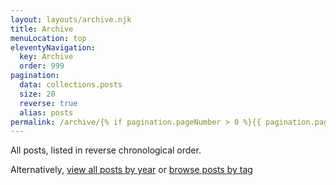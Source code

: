 ```yaml
---
layout: layouts/archive.njk
title: Archive
menuLocation: top
eleventyNavigation:
  key: Archive
  order: 999
pagination:
  data: collections.posts 
  size: 20
  reverse: true
  alias: posts
permalink: /archive/{% if pagination.pageNumber > 0 %}{{ pagination.pageNumber }}/{% endif %}
---
```


All posts, listed in reverse chronological order. 

Alternatively, <a href="/archive/all-posts/">view all posts by year</a> or <a href="/archive/tags/">browse posts by tag</a>
